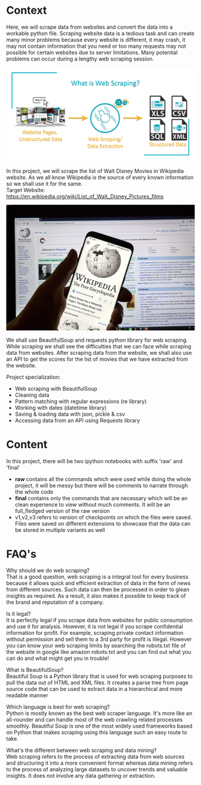 # Context

Here, we will scrape data from websites and convert the data into a workable python file. Scraping website data is a tedious task and can create many minor problems because every website is different, it may crash, it may not contain information that you need or too many requests may not possible for certain websites due to server limitations. Many potential problems can occur during a lengthy web scraping session.

![Web-Scraping](/images/web_scraping.jpg)

In this project, we will scrape the list of Walt Disney Movies in Wikipedia website. As we all know Wikipedia is the source of every known information so we shall use it for the same.<br>
Target Website: https://en.wikipedia.org/wiki/List_of_Walt_Disney_Pictures_films

![Wikipedia](/images/wiki_logo.jpg)

We shall use BeautifulSoup and requests python library for web scraping. While scraping we shall see the difficulties that we can face while scraping data from websites. 
After scraping data from the website, we shall also use an API to get the scores for the list of movies that we have extracted from the website.

Project specialization:
- Web scraping with BeautifulSoup
- Cleaning data
- Pattern matching with regular expressions (re library)
- Working with dates (datetime library)
- Saving & loading data with json, pickle & csv
- Accessing data from an API using Requests library

# Content

In this project, there will be two ipython notebooks with suffix 'raw' and 'final' 
- __raw__ contains all the commands which were used while doing the whole project, it will be messy but there will be comments to narrate through the whole code  
- __final__ contains only the commands that are necessary which will be an clean experience to view without much comments. It will be an full_fledged version of the raw version
- v1,v2,v3 refers to version of checkpoints on which the files were saved. Files were saved on different extensions to showcase that the data can be stored in multiple variants as well

# FAQ's

Why should we do web scraping?<br>
That is a good question, web scraping is a integral tool for every business because it allows quick and efficient extraction of data in the form of news from different sources. Such data can then be processed in order to glean insights as required. As a result, it also makes it possible to keep track of the brand and reputation of a company.

Is it legal?<br>
It is perfectly legal if you scrape data from websites for public consumption and use it for analysis. However, it is not legal if you scrape confidential information for profit. For example, scraping private contact information without permission and sell them to a 3rd party for profit is illegal. However you can know your web scraping limits by searching the robots.txt file of the website in google like amazon robots.txt and you can find out what you can do and what might get you in trouble!

What is BeautifulSoup?<br>
Beautiful Soup is a Python library that is used for web scraping purposes to pull the data out of HTML and XML files. It creates a parse tree from page source code that can be used to extract data in a hierarchical and more readable manner

Which language is best for web scraping?<br>
Python is mostly known as the best web scraper language. It's more like an all-rounder and can handle most of the web crawling related processes smoothly. Beautiful Soup is one of the most widely used frameworks based on Python that makes scraping using this language such an easy route to take.

What's the different between web scraping and data mining?<br>
Web scraping refers to the process of extracting data from web sources and structuring it into a more convenient format whereas data mining refers to the process of analyzing large datasets to uncover trends and valuable insights. It does not involve any data gathering or extraction.
